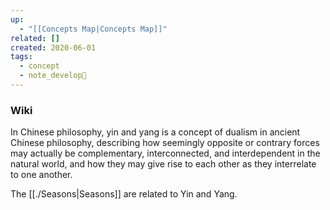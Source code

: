 ```yaml
---
up:
  - "[[Concepts Map|Concepts Map]]"
related: []
created: 2020-06-01
tags:
  - concept
  - note_develop🍃
---
```


### Wiki
In Chinese philosophy, yin and yang is a concept of dualism in ancient Chinese philosophy, describing how seemingly opposite or contrary forces may actually be complementary, interconnected, and interdependent in the natural world, and how they may give rise to each other as they interrelate to one another.

The [[./Seasons|Seasons]] are related to Yin and Yang.


